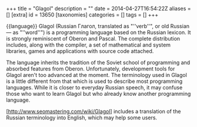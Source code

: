 +++
title = "Glagol"
description = ""
date = 2014-04-27T16:54:22Z
aliases = []
[extra]
id = 13650
[taxonomies]
categories = []
tags = []
+++

{{language}}
Glagol (Russian Глагол, translated as "''verb''", or old Russian — as "''word''") is a programming language based on the Russian lexicon. It is strongly reminiscent of Oberon and Pascal. The complete distribution includes, along with the compiler, a set of mathematical and system libraries, games and applications with source code attached.

The language inherits the tradition of the Soviet school of programming and absorbed features from Oberon. Unfortunately, development tools for Glagol aren't too advanced at the moment. The terminology used in Glagol is a little different from that which is used to describe most programming languages. While it is closer to everyday Russian speech, it may confuse those who want to learn Glagol but who already know another programming language.

[http://www.seomastering.com/wiki/Glagol] includes a translation of the Russian terminology into English, which may help some users.
